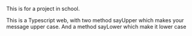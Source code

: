 This is for a project in school.

This is a Typescript web, with two method sayUpper which makes your message upper case. And a method sayLower which make it lower case
